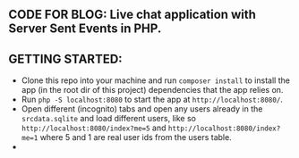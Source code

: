 CODE FOR BLOG: Live chat application with Server Sent Events in PHP.
-------------------------------------------------------------------

GETTING STARTED:
---------------
* Clone this repo into your machine and run `composer install` to install the app (in the root dir of this project)
dependencies that the app relies on.
* Run  `php -S localhost:8080` to start the app at `http://localhost:8080/`.
* Open different (incognito) tabs and open any users already in the `srcdata.sqlite` and load
different users, like so `http://localhost:8080/index?me=5` and `http://localhost:8080/index?me=1` where 5 and 1
are real user ids from the users table.
* 